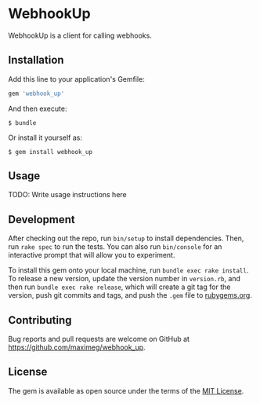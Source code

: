 # WebhookUp

WebhookUp is a client for calling webhooks.

## Installation

Add this line to your application's Gemfile:

```ruby
gem 'webhook_up'
```

And then execute:

    $ bundle

Or install it yourself as:

    $ gem install webhook_up

## Usage

TODO: Write usage instructions here

## Development

After checking out the repo, run `bin/setup` to install dependencies. Then, run `rake spec` to run the tests. You can also run `bin/console` for an interactive prompt that will allow you to experiment.

To install this gem onto your local machine, run `bundle exec rake install`. To release a new version, update the version number in `version.rb`, and then run `bundle exec rake release`, which will create a git tag for the version, push git commits and tags, and push the `.gem` file to [rubygems.org](https://rubygems.org).

## Contributing

Bug reports and pull requests are welcome on GitHub at https://github.com/maximeg/webhook_up.


## License

The gem is available as open source under the terms of the [MIT License](http://opensource.org/licenses/MIT).

